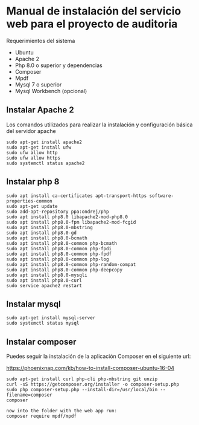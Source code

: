 # Manual de instalación del servicio web para el proyecto de auditoria

Requerimientos del sistema

* Ubuntu
* Apache 2
* Php 8.0 o superior y dependencias
* Composer
* Mpdf
* Mysql 7 o superior
* Mysql Workbench (opcional)

## Instalar Apache 2 

Los comandos utilizados para realizar la instalación y configuración básica del servidor apache

```
sudo apt-get install apache2
sudo apt-get install ufw
sudo ufw allow http
sudo ufw allow https
sudo systemctl status apache2
```

## Instalar php 8

```
sudo apt install ca-certificates apt-transport-https software-properties-common
sudo apt-get update
sudo add-apt-repository ppa:ondrej/php
sudo apt install php8.0 libapache2-mod-php8.0
sudo apt install php8.0-fpm libapache2-mod-fcgid
sudo apt install php8.0-mbstring
sudo apt install php8.0-gd
sudo apt install php8.0-bcmath
sudo apt install php8.0-common php-bcmath 
sudo apt install php8.0-common php-fpdi
sudo apt install php8.0-common php-fpdf
sudo apt install php8.0-common php-log 
sudo apt install php8.0-common php-random-compat 
sudo apt install php8.0-common php-deepcopy 
sudo apt install php8.0-mysqli
sudo apt install php8.0-curl
sudo service apache2 restart
```

## Instalar mysql

```
sudo apt-get install mysql-server
sudo systemctl status mysql
```

## Instalar composer

Puedes seguir la instalación de la aplicación Composer en el siguiente url: 

https://phoenixnap.com/kb/how-to-install-composer-ubuntu-16-04

```
sudo apt-get install curl php-cli php-mbstring git unzip
curl -sS https://getcomposer.org/installer -o composer-setup.php
sudo php composer-setup.php --install-dir=/usr/local/bin --filename=composer
composer

now into the folder with the web app run:
composer require mpdf/mpdf

```

